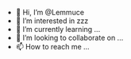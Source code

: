 - 👋 Hi, I’m @Lemmuce
- 👀 I’m interested in zzz
- 🌱 I’m currently learning ...
- 💞️ I’m looking to collaborate on ...
- 📫 How to reach me ...

<!---
Lemmuce/Lemmuce is a ✨ special ✨ repository because its `README.md` (this file) appears on your GitHub profile.
You can click the Preview link to take a look at your changes.
--->
